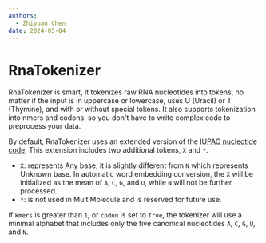 ```yaml
---
authors:
  - Zhiyuan Chen
date: 2024-05-04
---
```


# RnaTokenizer

RnaTokenizer is smart, it tokenizes raw RNA nucleotides into tokens, no matter if the input is in uppercase or lowercase, uses U (Uracil) or T (Thymine), and with or without special tokens.
It also supports tokenization into nmers and codons, so you don't have to write complex code to preprocess your data.

By default, RnaTokenizer uses an extended version of the [IUPAC nucleotide code](https://www.bioinformatics.org/sms2/iupac.html).
This extension includes two additional tokens, `X` and `*`.

- `X`: represents Any base, it is slightly different from `N` which represents Unknown base.
  In automatic word embedding conversion, the `X` will be initialized as the mean of `A`, `C`, `G`, and `U`, while `N` will not be further processed.
- `*`: is not used in MultiMolecule and is reserved for future use.

If `kmers` is greater than `1`, or `codon` is set to `True`, the tokenizer will use a minimal alphabet that includes only the five canonical nucleotides `A`, `C`, `G`, `U`, and `N`.
